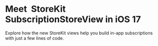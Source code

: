 # Meet  StoreKit SubscriptionStoreView in iOS 17

Explore how the new StoreKit views help you build in-app subscriptions with just a few lines of code.
